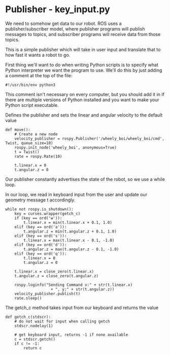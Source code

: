 # Publisher - key_input.py

We need to somehow get data to our robot. ROS uses a publisher/subscriber model, where publisher
programs will publish messages to topics, and subscriber programs will receive data from those topics.

This is a simple publisher which will take in user input and translate that to how fast it wants a robot to go.

First thing we'll want to do when writing Python scripts is to specify what Python interpreter we want the program to use. We'll do this by just adding a comment at the top of the file:
```
#!/usr/bin/env python3
```
This comment isn't necessary on every computer, but you should add it in if there are multiple versions of Python installed and you want to make your Python script executable.


Defines the publisher and sets the linear and angular velocity to the default value
```
def move():
    # Create a new node
    velocity_publisher = rospy.Publisher('/wheely_boi/wheely_boi/cmd', Twist, queue_size=10)
    rospy.init_node('wheely_boi', anonymous=True)
    t = Twist()
    rate = rospy.Rate(10)

    t.linear.x = 0
    t.angular.z = 0
```

Our publisher constantly advertises the state of the robot, so we use a while loop.

In our loop, we read in keyboard input from the user and update our geometry message t accordingly.
```
while not rospy.is_shutdown():
    key = curses.wrapper(getch_c)
    if (key == ord('w')):
        t.linear.x = min(t.linear.x + 0.1, 1.0)
    elif (key == ord('a')):
        t.angular.z = min(t.angular.z + 0.1, 1.0)
    elif (key == ord('s')):
        t.linear.x = max(t.linear.x - 0.1, -1.0)
    elif (key == ord('d')):
        t.angular.z = max(t.angular.z - 0.1, -1.0)
    elif (key == ord('q')):
        t.linear.x = 0
        t.angular.z = 0

    t.linear.x = close_zero(t.linear.x)
    t.angular.z = close_zero(t.angular.z)

    rospy.loginfo("Sending Command v:" + str(t.linear.x)
                    + ", y:" + str(t.angular.z))
    velocity_publisher.publish(t)
    rate.sleep()
```


The getch_c method takes input from our keyboard and returns the value
```
def getch_c(stdscr):
    # do not wait for input when calling getch
    stdscr.nodelay(1)

    # get keyboard input, returns -1 if none available
    c = stdscr.getch()
    if c != -1:
        return c
```
